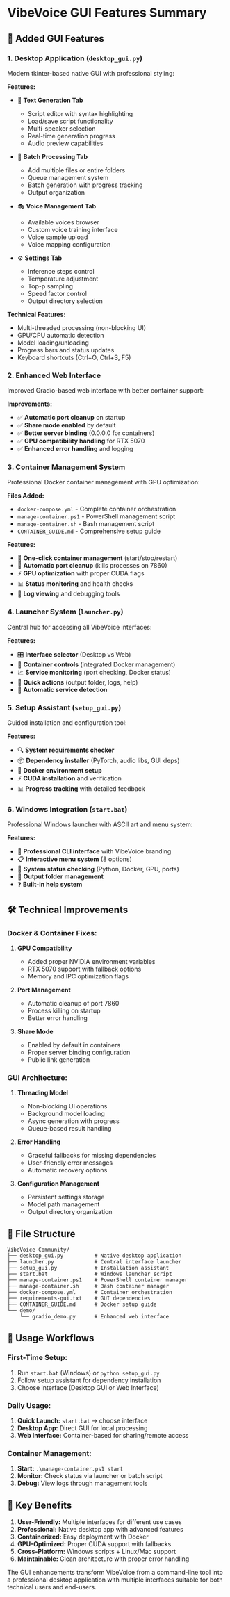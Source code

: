 # VibeVoice GUI Features Summary

## 🎯 **Added GUI Features**

### 1. **Desktop Application (`desktop_gui.py`)**
Modern tkinter-based native GUI with professional styling:

**Features:**
- 📝 **Text Generation Tab**
  - Script editor with syntax highlighting
  - Load/save script functionality
  - Multi-speaker selection
  - Real-time generation progress
  - Audio preview capabilities

- 🚀 **Batch Processing Tab**
  - Add multiple files or entire folders
  - Queue management system
  - Batch generation with progress tracking
  - Output organization

- 🎭 **Voice Management Tab**  
  - Available voices browser
  - Custom voice training interface
  - Voice sample upload
  - Voice mapping configuration

- ⚙️ **Settings Tab**
  - Inference steps control
  - Temperature adjustment
  - Top-p sampling
  - Speed factor control
  - Output directory selection

**Technical Features:**
- Multi-threaded processing (non-blocking UI)
- GPU/CPU automatic detection
- Model loading/unloading
- Progress bars and status updates
- Keyboard shortcuts (Ctrl+O, Ctrl+S, F5)

### 2. **Enhanced Web Interface**
Improved Gradio-based web interface with better container support:

**Improvements:**
- ✅ **Automatic port cleanup** on startup
- ✅ **Share mode enabled** by default
- ✅ **Better server binding** (0.0.0.0 for containers)
- ✅ **GPU compatibility handling** for RTX 5070
- ✅ **Enhanced error handling** and logging

### 3. **Container Management System**
Professional Docker container management with GPU optimization:

**Files Added:**
- `docker-compose.yml` - Complete container orchestration
- `manage-container.ps1` - PowerShell management script
- `manage-container.sh` - Bash management script  
- `CONTAINER_GUIDE.md` - Comprehensive setup guide

**Features:**
- 🐳 **One-click container management** (start/stop/restart)
- 🔧 **Automatic port cleanup** (kills processes on 7860)
- ⚡ **GPU optimization** with proper CUDA flags
- 📊 **Status monitoring** and health checks
- 📝 **Log viewing** and debugging tools

### 4. **Launcher System (`launcher.py`)**
Central hub for accessing all VibeVoice interfaces:

**Features:**
- 🎛️ **Interface selector** (Desktop vs Web)
- 🐳 **Container controls** (integrated Docker management)
- 📈 **Service monitoring** (port checking, Docker status)
- 📁 **Quick actions** (output folder, logs, help)
- 🔄 **Automatic service detection**

### 5. **Setup Assistant (`setup_gui.py`)**
Guided installation and configuration tool:

**Features:**
- 🔍 **System requirements checker**
- 📦 **Dependency installer** (PyTorch, audio libs, GUI deps)
- 🐳 **Docker environment setup**
- ⚡ **CUDA installation** and verification
- 📊 **Progress tracking** with detailed feedback

### 6. **Windows Integration (`start.bat`)**
Professional Windows launcher with ASCII art and menu system:

**Features:**
- 🎨 **Professional CLI interface** with VibeVoice branding
- 📋 **Interactive menu system** (8 options)
- 🔧 **System status checking** (Python, Docker, GPU, ports)
- 📁 **Output folder management**
- ❓ **Built-in help system**

## 🛠️ **Technical Improvements**

### Docker & Container Fixes:
1. **GPU Compatibility**
   - Added proper NVIDIA environment variables
   - RTX 5070 support with fallback options
   - Memory and IPC optimization flags

2. **Port Management**
   - Automatic cleanup of port 7860
   - Process killing on startup
   - Better error handling

3. **Share Mode**
   - Enabled by default in containers
   - Proper server binding configuration
   - Public link generation

### GUI Architecture:
1. **Threading Model**
   - Non-blocking UI operations
   - Background model loading
   - Async generation with progress
   - Queue-based result handling

2. **Error Handling**
   - Graceful fallbacks for missing dependencies
   - User-friendly error messages  
   - Automatic recovery options

3. **Configuration Management**
   - Persistent settings storage
   - Model path management
   - Output directory organization

## 📁 **File Structure**

```
VibeVoice-Community/
├── desktop_gui.py          # Native desktop application
├── launcher.py             # Central interface launcher  
├── setup_gui.py            # Installation assistant
├── start.bat               # Windows launcher script
├── manage-container.ps1    # PowerShell container manager
├── manage-container.sh     # Bash container manager
├── docker-compose.yml      # Container orchestration
├── requirements-gui.txt    # GUI dependencies
├── CONTAINER_GUIDE.md      # Docker setup guide
└── demo/
    └── gradio_demo.py      # Enhanced web interface
```

## 🚀 **Usage Workflows**

### First-Time Setup:
1. Run `start.bat` (Windows) or `python setup_gui.py`
2. Follow setup assistant for dependency installation
3. Choose interface (Desktop GUI or Web Interface)

### Daily Usage:
1. **Quick Launch:** `start.bat` → choose interface
2. **Desktop App:** Direct GUI for local processing
3. **Web Interface:** Container-based for sharing/remote access

### Container Management:
1. **Start:** `.\manage-container.ps1 start`
2. **Monitor:** Check status via launcher or batch script
3. **Debug:** View logs through management tools

## 🎯 **Key Benefits**

1. **User-Friendly:** Multiple interfaces for different use cases
2. **Professional:** Native desktop app with advanced features  
3. **Containerized:** Easy deployment with Docker
4. **GPU-Optimized:** Proper CUDA support with fallbacks
5. **Cross-Platform:** Windows scripts + Linux/Mac support
6. **Maintainable:** Clean architecture with proper error handling

The GUI enhancements transform VibeVoice from a command-line tool into a professional desktop application with multiple interfaces suitable for both technical users and end-users.
